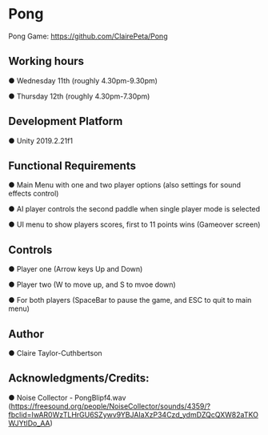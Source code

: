 # Pong
Pong Game: https://github.com/ClairePeta/Pong

## Working hours
● Wednesday 11th (roughly 4.30pm-9.30pm)

● Thursday 12th (roughly 4.30pm-7.30pm)

## Development Platform 
● Unity 2019.2.21f1

## Functional Requirements
● Main Menu with one and two player options (also settings for sound effects control)

● AI player controls the second paddle when single player mode is selected

● UI menu to show players scores, first to 11 points wins (Gameover screen)

## Controls
● Player one (Arrow keys Up and Down)

● Player two (W to move up, and S to mvoe down)

● For both players (SpaceBar to pause the game, and ESC to quit to main menu)

## Author
● Claire Taylor-Cuthbertson

## Acknowledgments/Credits:
● Noise Collector - PongBlipf4.wav (https://freesound.org/people/NoiseCollector/sounds/4359/?fbclid=IwAR0WzTLHrGU6SZywv9YBJAIaXzP34Czd_ydmDZQcQXW82aTKOWJYtIDo_AA)
